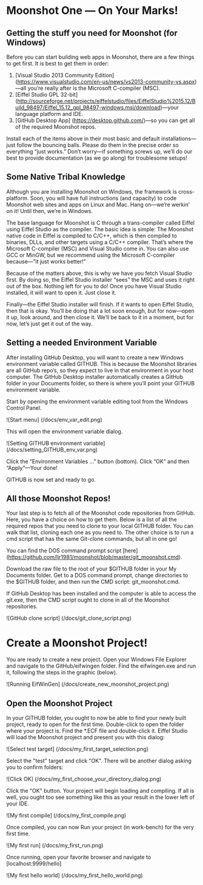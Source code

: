 # Moonshot One — On Your Marks!
## Getting the stuff you need for Moonshot (for Windows)
Before you can start building web apps in Moonshot, there are a few things to get first. It is best to get them in order:

1. [Visual Studio 2013 Community Edition] (https://www.visualstudio.com/en-us/news/vs2013-community-vs.aspx)—all you’re really after is the Microsoft C-compiler (MSC).
2. [Eiffel Studio GPL 32-bit] (http://sourceforge.net/projects/eiffelstudio/files/EiffelStudio%2015.12/Build_98497/Eiffel_15.12_gpl_98497-windows.msi/download)—your language platform and IDE.
3. [GitHub Desktop App] (https://desktop.github.com/)—so you can get all of the required Moonshot repos.

Install each of the items above in their most basic and default installations—just follow the bouncing balls. Please do them in the precise order so everything “just works.” Don’t worry—if something screws up, we’ll do our best to provide documentation (as we go along) for troublesome setups!

## Some Native Tribal Knowledge
Although you are installing Moonshot on Windows, the framework is cross-platform. Soon, you will have full instructions (and capacity) to code Moonshot web sites and apps on Linux and Mac. Hang on—we’re werkin’ on it! Until then, we’re in Windows.

The base language for Moonshot is C through a trans-compiler called Eiffel using Eiffel Studio as the compiler. The basic idea is simple: The Moonshot native code in Eiffel is compiled to C/C++, which is then compiled to binaries, DLLs, and other targets using a C/C++ compiler. That’s where the Microsoft C-compiler (MSC) and Visual Studio come in. You can also use GCC or MinGW, but we recommend using the Microsoft C-compiler because—”it just works better!”

Because of the matters above, this is why we have you fetch Visual Studio first. By doing so, the Eiffel Studio installer “sees” the MSC and uses it right out of the box. Nothing left for you to do! Once you have Visual Studio installed, it will want to open it. Just close it.

Finally—the Eiffel Studio installer will finish. If it wants to open Eiffel Studio, then that is okay. You’ll be doing that a lot soon enough, but for now—open it up, look around, and then close it. We’ll be back to it in a moment, but for now, let’s just get it out of the way.

## Setting a needed Environment Variable
After installing GitHub Desktop, you will want to create a new Windows environment variable called GITHUB. This is because the Moonshot libraries are all GitHub repo’s, so they expect to live in that environment in your host computer. The GitHub Desktop installer automatically creates a GitHub folder in your Documents folder, so there is where you’ll point your GITHUB environment variable.

Start by opening the environment variable editing tool from the Windows Control Panel. 

![Start menu] (/docs/env_var_edit.png)

This will open the environment variable dialog. 

![Setting GITHUB environment variable] (/docs/setting_GITHUB_env_var.png)

Click the “Environment Variables ...” button (bottom). Click “OK” and then “Apply”—Your done!

GITHUB is now set and ready to go.

## All those Moonshot Repos!
Your last step is to fetch all of the Moonshot code repositories from GitHub. Here, you have a choice on how to get them. Below is a list of all the required repos that you need to clone to your local GITHUB folder. You can walk that list, cloning each one as you need to. The other choice is to run a cmd script that has the same Git-clone commands, but all in one go!

You can find the DOS command prompt script [here] (https://github.com/ljr1981/moonshot/blob/master/git_moonshot.cmd).

Download the raw file to the root of your $GITHUB folder in your My Documents folder. Get to a DOS command prompt, change directories to the $GITHUB folder, and then run the CMD script: git_moonshot.cmd.

If GitHub Desktop has been installed and the computer is able to access the git.exe, then the CMD script ought to clone in all of the Moonshot repositories.

![GitHub clone script] (/docs/git_clone_script.png)

# Create a Moonshot Project!
You are ready to create a new project. Open your Windows File Explorer and navigate to the GitHub/eifwingen folder. Find the eifwingen.exe and run it, following the steps in the graphic (below).

![Running EifWinGen] (/docs/create_new_moonshot_project.png)

## Open the Moonshot Project
In your GITHUB folder, you ought to now be able to find your newly built project, ready to open for the first time. Double-click to open the folder where your project is. Find the *.ECF file and double-click it. Eiffel Studio will load the Moonshot project and present you with this dialog:

![Select test target] (/docs/my_first_target_selection.png)

Select the "test" target and click "OK". There will be another dialog asking you to confirm folders:

![Click OK] (/docs/my_first_choose_your_directory_dialog.png)

Click the "OK" button. Your project will begin loading and compiling. If all is well, you ought too see something like this as your result in the lower left of your IDE.

![My first compile] (/docs/my_first_compile.png)

Once compiled, you can now Run your project (in work-bench) for the very first time.

![My first run] (/docs/my_first_run.png)

Once running, open your favorite browser and navigate to [localhost:9999/hello]

![My first hello world] (/docs/my_first_hello_world.png)


